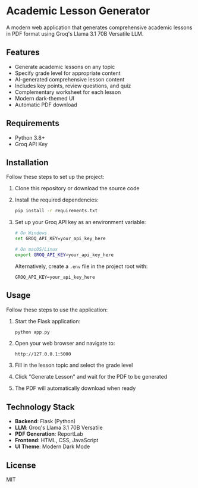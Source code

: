 # Academic Lesson Generator

A modern web application that generates comprehensive academic lessons in PDF format using Groq's Llama 3.1 70B Versatile LLM.

## Features

- Generate academic lessons on any topic
- Specify grade level for appropriate content
- AI-generated comprehensive lesson content
- Includes key points, review questions, and quiz
- Complementary worksheet for each lesson
- Modern dark-themed UI
- Automatic PDF download

## Requirements

- Python 3.8+
- Groq API Key

## Installation

Follow these steps to set up the project:

1. Clone this repository or download the source code
2. Install the required dependencies:

   ```bash
   pip install -r requirements.txt
   ```

3. Set up your Groq API key as an environment variable:

   ```bash
   # On Windows
   set GROQ_API_KEY=your_api_key_here

   # On macOS/Linux
   export GROQ_API_KEY=your_api_key_here
   ```

   Alternatively, create a `.env` file in the project root with:

   ```plaintext
   GROQ_API_KEY=your_api_key_here
   ```

## Usage

Follow these steps to use the application:

1. Start the Flask application:

   ```bash
   python app.py
   ```

2. Open your web browser and navigate to:

   ```plaintext
   http://127.0.0.1:5000
   ```

3. Fill in the lesson topic and select the grade level
4. Click "Generate Lesson" and wait for the PDF to be generated
5. The PDF will automatically download when ready

## Technology Stack

- **Backend**: Flask (Python)
- **LLM**: Groq's Llama 3.1 70B Versatile
- **PDF Generation**: ReportLab
- **Frontend**: HTML, CSS, JavaScript
- **UI Theme**: Modern Dark Mode

## License

MIT
